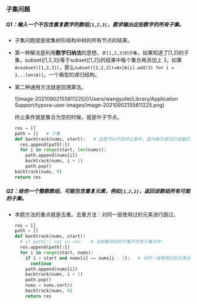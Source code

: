 ### 子集问题

##### Q1：输入一个不包含重复数字的数组`[1,2,3]`，要求输出这些数字的所有子集。

* 子集问题就是收集树形结构中树的所有节点的结果。

* 第一种解法是利用**数学归纳法**的思想，`求[1,2,3]的子集`，如果知道了[1,2]的子集，subset([1,2,3])等于subset([1,2])的结果中每个集合再添加上 3，如果`A=subset([1,2,3])`，那么`subset([1,2,3])=A+[A[i].add(3) for i = 1...len(A)]`。一个典型的递归结构。

* 第二种通用方法就是回溯算法。

  ![image-20210902155811225](/Users/wangyufei/Library/Application Support/typora-user-images/image-20210902155811225.png)

  终止条件就是集合为空的时候，就是叶子节点。

  ```python
  res = []
  path = []   # 子集
  def backtrack(nums, start):   # 这里可以不加终止条件，因为每次递归已经遍历到叶子节点了
    res.append(path[:])
    for i in range(start, len(nums)):
      path.append(nums[i])
      backtrack(nums, i + 1)
      path.pop()
  backtrack(nums, 0)
  return res
  ```

##### Q2：给你一个整数数组，可能包含重复元素，例如`[1,2,2]`，返回该数组所有可能的子集。

* 本题方法的重点就是去重。去重方法：对同一层使用过的元素进行跳过。

  ```python
  res = []
  path = []
  def backtrack(nums, start):
    # if path[:] not in res:   # 当前要添加的子集不存在于集合中
    res.append(path[:])
    for i in range(start, nums):
      if i > start and nums[i] == nums[i - 1]:   # 对同一层使用过的元素进行跳过
        continue
      path.append(nums[i])
      backtrack(nums, i + 1)
      path.pop()
      nums = nums.sort()
      backtrack(nums, 0)
      return res